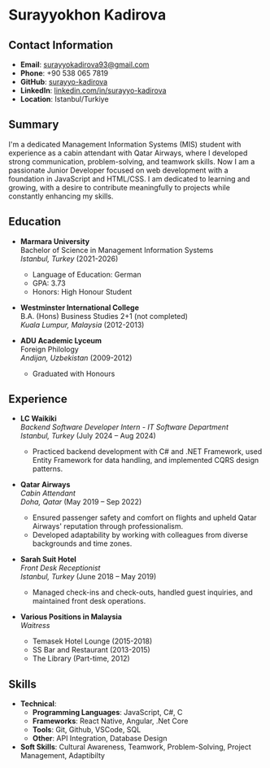 # Surayyokhon Kadirova

## Contact Information
- **Email**: surayyokadirova93@gmail.com
- **Phone**: +90 538 065 7819
- **GitHub**: [surayyo-kadirova](https://github.com/surayyo-kadirova)
- **LinkedIn**: [linkedin.com/in/surayyo-kadirova](https://www.linkedin.com/in/surayyo-kadirova)
- **Location**: Istanbul/Turkiye

## Summary
I'm a dedicated Management Information Systems (MIS) student with experience as a cabin attendant with Qatar Airways, where I developed strong communication, problem-solving, and teamwork skills. Now I am a passionate Junior Developer focused on web development with a foundation in JavaScript and HTML/CSS.
I am dedicated to learning and growing, with a desire to contribute meaningfully to projects while constantly enhancing my skills.

## Education
- **Marmara University**  
  Bachelor of Science in Management Information Systems  
  *Istanbul, Turkey* (2021-2026)  
  - Language of Education: German
  - GPA: 3.73
  - Honors: High Honour Student

- **Westminster International College**  
  B.A. (Hons) Business Studies 2+1 (not completed)  
  *Kuala Lumpur, Malaysia* (2012-2013)

- **ADU Academic Lyceum**  
  Foreign Philology  
  *Andijan, Uzbekistan* (2009-2012)  
  - Graduated with Honours

## Experience
- **LC Waikiki**  
  *Backend Software Developer Intern - IT Software Department*  
  *Istanbul, Turkey* (July 2024 – Aug 2024)  
  - Practiced backend development with C# and .NET Framework, used Entity Framework for data handling, and implemented CQRS design patterns.

- **Qatar Airways**  
  *Cabin Attendant*  
  *Doha, Qatar* (May 2019 – Sep 2022)  
  - Ensured passenger safety and comfort on flights and upheld Qatar Airways' reputation through professionalism.
  - Developed adaptability by working with colleagues from diverse backgrounds and time zones.

- **Sarah Suit Hotel**  
  *Front Desk Receptionist*  
  *Istanbul, Turkey* (June 2018 – May 2019)  
  - Managed check-ins and check-outs, handled guest inquiries, and maintained front desk operations.

- **Various Positions in Malaysia**  
  *Waitress*  
  - Temasek Hotel Lounge (2015-2018)
  - SS Bar and Restaurant (2013-2015)
  - The Library (Part-time, 2012)

## Skills
- **Technical**: 
  - **Programming Languages**: JavaScript, C#, C
  - **Frameworks**: React Native, Angular, .Net Core
  - **Tools**: Git, Github, VSCode, SQL
  - **Other**: API Integration, Database Design
- **Soft Skills**: Cultural Awareness, Teamwork, Problem-Solving, Project Management, Adaptibilty

